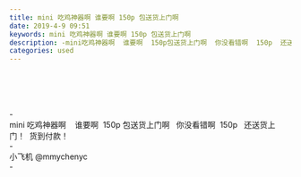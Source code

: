 ```yaml
---
title: mini 吃鸡神器啊 谁要啊 150p 包送货上门啊
date: 2019-4-9 09:51
keywords: mini 吃鸡神器啊 谁要啊 150p 包送货上门啊
description: -mini吃鸡神器啊  谁要啊  150p包送货上门啊  你没看错啊  150p  还送货上门！  货到付款！-小飞机@mmychenyc-
categories: used
---
```

<td class="t_f" id="postmessage_3435851">

<br/>
<br/>
<br/>
<br/>
-<br/>
mini 吃鸡神器啊    谁要啊  150p 包送货上门啊   你没看错啊  150p   还送货上门！  货到付款！<br/>
-<br/>
小飞机 @mmychenyc <br/>
-<br/>
<br/>
</td>
